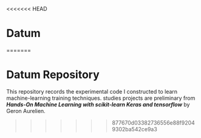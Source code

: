 <<<<<<< HEAD
# Datum
=======
# Datum Repository 
This repository records the experimental code I constructed to learn machine-learning training techniques. 
studies projects are preliminary from **_Hands-On Machine  Learning with scikit-learn Keras and tensorflow_** by Geron Aurelien. 



>>>>>>> 877670d03382736556e88f92049302ba542ce9a3
